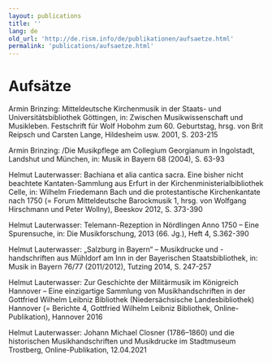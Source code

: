 ```yaml
---
layout: publications
title: ''
lang: de
old_url: 'http://de.rism.info/de/publikationen/aufsaetze.html'
permalink: 'publications/aufsaetze.html'
---
```


# Aufsätze

Armin Brinzing: Mitteldeutsche Kirchenmusik in der Staats- und Universitätsbibliothek Göttingen, in: Zwischen Musikwissenschaft und Musikleben. Festschrift für Wolf Hobohm zum 60. Geburtstag, hrsg. von Brit Reipsch und Carsten Lange, Hildesheim usw. 2001, S. 203-215

Armin Brinzing: /Die Musikpflege am Collegium Georgianum in Ingolstadt, Landshut und München, in: Musik in Bayern 68 (2004), S. 63-93

Helmut Lauterwasser: Bachiana et alia cantica sacra. Eine bisher nicht beachtete Kantaten-Sammlung aus Erfurt in der Kirchenministerialbibliothek Celle, in: Wilhelm Friedemann Bach und die protestantische Kirchenkantate nach 1750 (= Forum Mitteldeutsche Barockmusik 1, hrsg. von Wolfgang Hirschmann und Peter Wollny), Beeskov 2012, S. 373-390

Helmut Lauterwasser: Telemann-Rezeption in Nördlingen Anno 1750 – Eine Spurensuche, in: Die Musikforschung, 2013 (66. Jg.), Heft 4, S.362-390

Helmut Lauterwasser: „Salzburg in Bayern“ – Musikdrucke und -handschriften aus Mühldorf am Inn in der Bayerischen Staatsbibliothek, in: Musik in Bayern 76/77 (2011/2012), Tutzing 2014, S. 247-257

Helmut Lauterwasser: Zur Geschichte der Militärmusik im Königreich Hannover – Eine einzigartige Sammlung von Musikhandschriften in der Gottfried Wilhelm Leibniz Bibliothek (Niedersächsische Landesbibliothek) Hannover (= Berichte 4, Gottfried Wilhelm Leibniz Bibliothek, Online-Publikation), Hannover 2016

Helmut Lauterwasser: Johann Michael Closner (1786–1860) und die historischen Musikhandschriften und Musikdrucke im Stadtmuseum Trostberg, Online-Publikation, 12.04.2021

